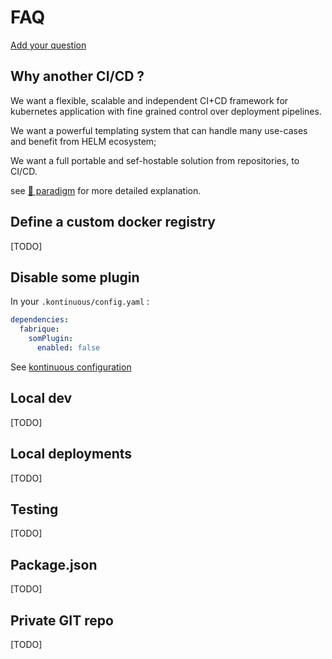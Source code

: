 # FAQ

[Add your question](https://github.com/SocialGouv/kontinuous/issues/new?title=docs:%20add%20FAQ%20entry)

## Why another CI/CD ?

We want a flexible, scalable and independent CI+CD framework for kubernetes application with fine grained control over deployment pipelines.

We want a powerful templating system that can handle many use-cases and benefit from HELM ecosystem;

We want a full portable and sef-hostable solution from repositories, to CI/CD.

see [🐉 paradigm](./advanced/paradigm.md) for more detailed explanation.

## Define a custom docker registry

[TODO]

## Disable some plugin

In your `.kontinuous/config.yaml` :

```yaml
dependencies:
  fabrique:
    somPlugin:
      enabled: false
```

See [kontinuous configuration](/advanced/configuration)

## Local dev

[TODO]

## Local deployments

[TODO]

## Testing

[TODO]

## Package.json

[TODO]

## Private GIT repo

[TODO]
